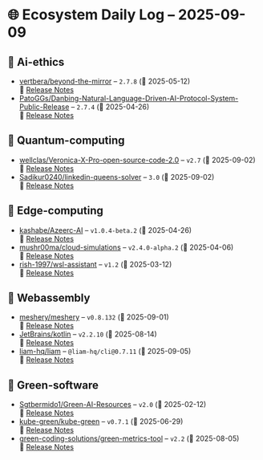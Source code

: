 # 🌐 Ecosystem Daily Log – 2025-09-09

## 🔹 Ai-ethics
- [vertbera/beyond-the-mirror](https://github.com/vertbera/beyond-the-mirror/releases/tag/2.7.8) – `2.7.8` (📅 2025-05-12)  
  🔗 [Release Notes](https://github.com/vertbera/beyond-the-mirror/releases/tag/2.7.8)
- [PatoGGs/Danbing-Natural-Language-Driven-AI-Protocol-System-Public-Release](https://github.com/PatoGGs/Danbing-Natural-Language-Driven-AI-Protocol-System-Public-Release/releases/tag/2.7.4) – `2.7.4` (📅 2025-04-26)  
  🔗 [Release Notes](https://github.com/PatoGGs/Danbing-Natural-Language-Driven-AI-Protocol-System-Public-Release/releases/tag/2.7.4)

## 🔹 Quantum-computing
- [wellclas/Veronica-X-Pro-open-source-code-2.0](https://github.com/wellclas/Veronica-X-Pro-open-source-code-2.0/releases/tag/v2.7) – `v2.7` (📅 2025-09-02)  
  🔗 [Release Notes](https://github.com/wellclas/Veronica-X-Pro-open-source-code-2.0/releases/tag/v2.7)
- [Sadikur0240/linkedin-queens-solver](https://github.com/Sadikur0240/linkedin-queens-solver/releases/tag/3.0) – `3.0` (📅 2025-09-02)  
  🔗 [Release Notes](https://github.com/Sadikur0240/linkedin-queens-solver/releases/tag/3.0)

## 🔹 Edge-computing
- [kashabe/Azeerc-AI](https://github.com/kashabe/Azeerc-AI/releases/tag/v1.0.4-beta.2) – `v1.0.4-beta.2` (📅 2025-04-26)  
  🔗 [Release Notes](https://github.com/kashabe/Azeerc-AI/releases/tag/v1.0.4-beta.2)
- [mushr00ma/cloud-simulations](https://github.com/mushr00ma/cloud-simulations/releases/tag/v2.4.0-alpha.2) – `v2.4.0-alpha.2` (📅 2025-04-06)  
  🔗 [Release Notes](https://github.com/mushr00ma/cloud-simulations/releases/tag/v2.4.0-alpha.2)
- [rish-1997/wsl-assistant](https://github.com/rish-1997/wsl-assistant/releases/tag/v1.2) – `v1.2` (📅 2025-03-12)  
  🔗 [Release Notes](https://github.com/rish-1997/wsl-assistant/releases/tag/v1.2)

## 🔹 Webassembly
- [meshery/meshery](https://github.com/meshery/meshery/releases/tag/v0.8.132) – `v0.8.132` (📅 2025-09-01)  
  🔗 [Release Notes](https://github.com/meshery/meshery/releases/tag/v0.8.132)
- [JetBrains/kotlin](https://github.com/JetBrains/kotlin/releases/tag/v2.2.10) – `v2.2.10` (📅 2025-08-14)  
  🔗 [Release Notes](https://github.com/JetBrains/kotlin/releases/tag/v2.2.10)
- [liam-hq/liam](https://github.com/liam-hq/liam/releases/tag/%40liam-hq/cli%400.7.11) – `@liam-hq/cli@0.7.11` (📅 2025-09-05)  
  🔗 [Release Notes](https://github.com/liam-hq/liam/releases/tag/%40liam-hq/cli%400.7.11)

## 🔹 Green-software
- [Sgtbermido1/Green-AI-Resources](https://github.com/Sgtbermido1/Green-AI-Resources/releases/tag/v2.0) – `v2.0` (📅 2025-02-12)  
  🔗 [Release Notes](https://github.com/Sgtbermido1/Green-AI-Resources/releases/tag/v2.0)
- [kube-green/kube-green](https://github.com/kube-green/kube-green/releases/tag/v0.7.1) – `v0.7.1` (📅 2025-06-29)  
  🔗 [Release Notes](https://github.com/kube-green/kube-green/releases/tag/v0.7.1)
- [green-coding-solutions/green-metrics-tool](https://github.com/green-coding-solutions/green-metrics-tool/releases/tag/v2.2) – `v2.2` (📅 2025-08-05)  
  🔗 [Release Notes](https://github.com/green-coding-solutions/green-metrics-tool/releases/tag/v2.2)